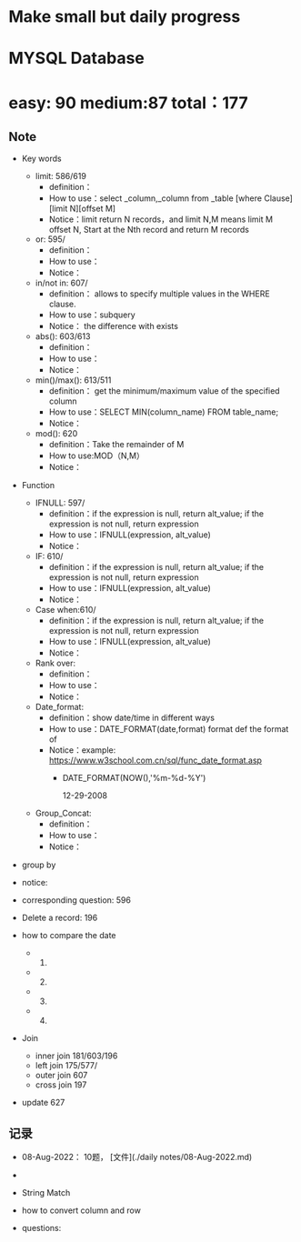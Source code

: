 # Make small but daily progress



# MYSQL Database
# easy: 90 medium:87  total：177




## Note

- Key words
  - limit: 586/619
    - definition：
    - How to use：select _column,_column from _table [where Clause] [limit N][offset M]
    - Notice：limit return N records，and limit N,M means limit M offset N, Start at the Nth record and return M records
  - or: 595/
    - definition：
    - How to use：
    - Notice：
  - in/not in: 607/
    - definition： allows to specify multiple values in the WHERE clause.
    - How to use：subquery
    - Notice：  the difference with exists
  - abs(): 603/613
    - definition：
    - How to use：
    - Notice：
  - min()/max(): 613/511
    - definition： get the minimum/maximum value of the specified column
    - How to use：SELECT MIN(column_name) FROM table_name;
    - Notice：
  - mod(): 620
    - definition：Take the remainder of M
    - How to use:MOD（N,M）
    - Notice：







- Function
  - IFNULL: 597/
    - definition：if the expression is null, return alt_value; if the expression is not null, return expression
    - How to use：IFNULL(expression, alt_value)
    - Notice：
  - IF: 610/
    - definition：if the expression is null, return alt_value; if the expression is not null, return expression
    - How to use：IFNULL(expression, alt_value)
    - Notice：
  - Case when:610/
    - definition：if the expression is null, return alt_value; if the expression is not null, return expression
    - How to use：IFNULL(expression, alt_value)
    - Notice：
  - Rank over:
    - definition： 
    - How to use：
    - Notice：
  - Date_format:
    - definition：show date/time in different ways 
    - How to use：DATE_FORMAT(date,format) format def the format of 
    - Notice：example: https://www.w3school.com.cn/sql/func_date_format.asp
      - DATE_FORMAT(NOW(),'%m-%d-%Y')
    
        12-29-2008
  - Group_Concat:
    - definition： 
    - How to use：
    - Notice：






- group by 
- notice:

- corresponding question: 596

- Delete a record: 196


- how to compare the date 
  - 1.
  - 2.
  - 3.
  - 4.



- Join
  - inner join 181/603/196
  - left  join 175/577/
  - outer join 607
  - cross join 197



- update 627





## 记录

- 08-Aug-2022： 10题，  [文件](./daily notes/08-Aug-2022.md)



- 
- String Match


- how to convert column and row 
- questions:








